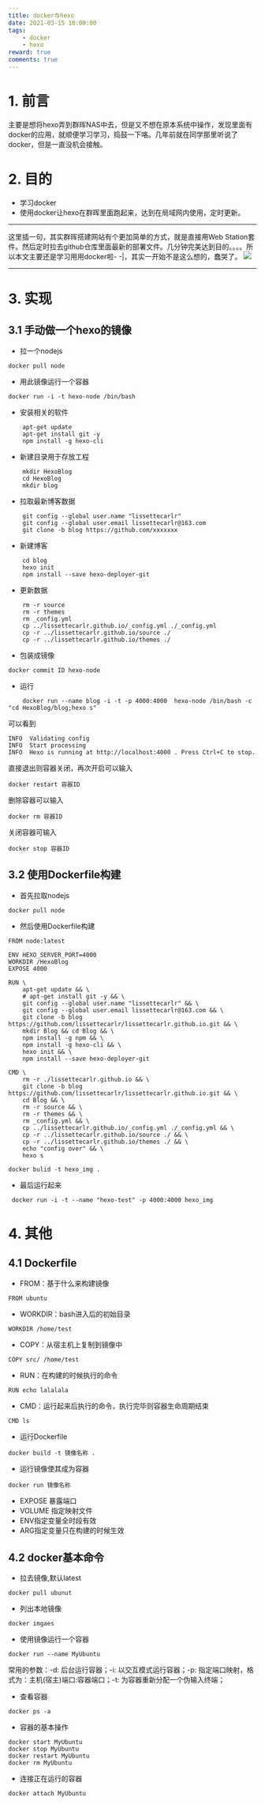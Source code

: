 ```yaml
---
title: docker与hexo
date: 2021-03-15 10:00:00
tags:
    - docker
    - hexo
reward: true
comments: true
---
```


# 1. 前言
主要是想将hexo弄到群晖NAS中去，但是又不想在原本系统中操作，发现里面有docker的应用，就顺便学习学习，捣鼓一下咯。几年前就在同学那里听说了docker，但是一直没机会接触。

<!-- more -->

# 2. 目的
* 学习docker
* 使用docker让hexo在群晖里面跑起来，达到在局域网内使用，定时更新。
-----------
这里插一句，其实群晖搭建网站有个更加简单的方式，就是直接用Web Station套件。然后定时拉去github仓库里面最新的部署文件。几分钟完美达到目的。。。。所以本文主要还是学习用用docker啦- -|，其实一开始不是这么想的，蠢哭了。
![](docker与hexo/p_1.png)

-----------


# 3. 实现
## 3.1 手动做一个hexo的镜像

* 拉一个nodejs

```
docker pull node
```

* 用此镜像运行一个容器

```
docker run -i -t hexo-node /bin/bash
```

* 安装相关的软件

```
    apt-get update
    apt-get install git -y
    npm install -g hexo-cli
```

* 新建目录用于存放工程

```
    mkdir HexoBlog
    cd HexoBlog
    mkdir blog
```

* 拉取最新博客数据

```
    git config --global user.name "lissettecarlr"
    git config --global user.email lissettecarlr@163.com
    git clone -b blog https://github.com/xxxxxxx
```

* 新建博客

```
    cd blog
    hexo init
    npm install --save hexo-deployer-git
```

* 更新数据

```
    rm -r source 
    rm -r themes 
    rm _config.yml 
    cp ../lissettecarlr.github.io/_config.yml ./_config.yml 
    cp -r ../lissettecarlr.github.io/source ./ 
    cp -r ../lissettecarlr.github.io/themes ./ 
```

* 包装成镜像

```
docker commit ID hexo-node
```

* 运行
```
    docker run --name blog -i -t -p 4000:4000  hexo-node /bin/bash -c "cd HexoBlog/blog;hexo s"
```
可以看到
```
INFO  Validating config
INFO  Start processing
INFO  Hexo is running at http://localhost:4000 . Press Ctrl+C to stop.
```
直接退出则容器关闭，再次开启可以输入
```
docker restart 容器ID
```
删除容器可以输入
```
docker rm 容器ID
```
关闭容器可输入
```
docker stop 容器ID
```

## 3.2 使用Dockerfile构建
* 首先拉取nodejs
```
docker pull node
```
* 然后使用Dockerfile构建
```
FROM node:latest

ENV HEXO_SERVER_PORT=4000
WORKDIR /HexoBlog
EXPOSE 4000

RUN \
    apt-get update && \
    # apt-get install git -y && \
    git config --global user.name "lissettecarlr" && \
    git config --global user.email lissettecarlr@163.com && \
    git clone -b blog https://github.com/lissettecarlr/lissettecarlr.github.io.git && \
    mkdir Blog && cd Blog && \
    npm install -g npm && \
    npm install -g hexo-cli && \
    hexo init && \
    npm install --save hexo-deployer-git

CMD \
    rm -r ./lissettecarlr.github.io && \
    git clone -b blog https://github.com/lissettecarlr/lissettecarlr.github.io.git && \
    cd Blog && \
    rm -r source && \
    rm -r themes && \
    rm _config.yml && \
    cp ../lissettecarlr.github.io/_config.yml ./_config.yml && \
    cp -r ../lissettecarlr.github.io/source ./ && \
    cp -r ../lissettecarlr.github.io/themes ./ && \
    echo "config over" && \
    hexo s

```

```
docker bulid -t hexo_img .
```

* 最后运行起来
```
 docker run -i -t --name "hexo-test" -p 4000:4000 hexo_img
```



# 4. 其他

## 4.1 Dockerfile

* FROM：基于什么来构建镜像

```
FROM ubuntu
```

* WORKDIR：bash进入后的初始目录

```
WORKDIR /home/test
```

* COPY：从宿主机上复制到镜像中

```
COPY src/ /home/test
```

* RUN：在构建的时候执行的命令

```
RUN echo lalalala
```

* CMD：运行起来后执行的命令，执行完毕则容器生命周期结束

```
CMD ls
```

* 运行Dockerfile

```
docker build -t 镜像名称 .
```

* 运行镜像使其成为容器

```
docker run 镜像名称
```

* EXPOSE 暴露端口
* VOLUME 指定映射文件
* ENV指定变量全时段有效
* ARG指定变量只在构建的时候生效

## 4.2 docker基本命令

* 拉去镜像,默认latest
```
docker pull ubunut
```

* 列出本地镜像
```
docker imgaes
```

* 使用镜像运行一个容器
```
docker run --name MyUbuntu 
```
常用的参数：-d: 后台运行容器；-i: 以交互模式运行容器；-p: 指定端口映射，格式为：主机(宿主)端口:容器端口；-t: 为容器重新分配一个伪输入终端；

* 查看容器
```
docker ps -a
```

* 容器的基本操作
```
docker start MyUbuntu
docker stop MyUbuntu
docker restart MyUbuntu
docker rm MyUbuntu
```

* 连接正在运行的容器
```
docker attach MyUbuntu
```